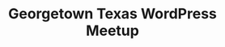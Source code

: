 ---
state: TX
region: Austin
title: Georgetown Texas WordPress Meetup
group_url: https://www.meetup.com/georgetown-tx-wordpress/
topics: [ wordpress ]
---
